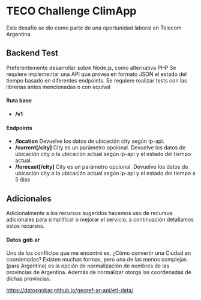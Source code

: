 # TECO Challenge ClimApp

Este desafío se dio como parte de una oportunidad laboral en Telecom Argentina.

## Backend Test

Preferentemente desarrollar sobre Node.js, como alternativa PHP
Se requiere implementar una API que provea en formato JSON el estado del tiempo basado en
diferentes endpoints.
Se requiere realizar tests con las librerías antes mencionadas o con equival

#### Ruta base

* **/v1**

#### Endpoints

* **/location** Devuelve los datos de ubicación city según ip-api.
* **/current[/city]** City es un parámetro opcional. Devuelve los datos de ubicación city o la ubicación actual según
ip-api y el estado del tiempo actual.
* **/forecast[/city]** City es un parámetro opcional. Devuelve los datos de ubicación city o la ubicación actual según ip-api y el estado del tiempo a 5 días

## Adicionales

Adicionalmente a los recursos sugeridos hacemos uso de recursos adicionales para simplificar o mejorar el servicio, a continuación detallamos estos recursos.

#### Datos.gob.ar

Uno de los conflictos que me encontré es, ¿Cómo convertir una Ciudad en coordenadas? Existen muchas formas, pero una de las menos complejas (para Argentina) es la opción de normalización de nombres de las provincias de Argentina. Además de normalizar otorga las coordenadas de dichas provincias.

https://datosgobar.github.io/georef-ar-api/etl-data/

